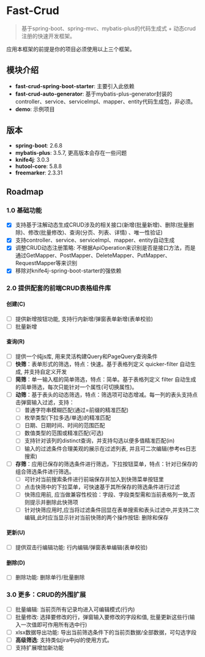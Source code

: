 # Fast-Crud

> 基于spring-boot、spring-mvc、mybatis-plus的代码生成式 + 动态crud注册的快速开发框架。

应用本框架的前提是你的项目必须使用以上三个框架。

## 模块介绍

- **fast-crud-spring-boot-starter**: 主要引入此依赖
- **fast-crud-auto-generator**: 基于mybatis-plus-generator封装的controller、service、serviceImpl、mapper、entity代码生成包，非必须。
- **demo**: 示例项目

## 版本

- **spring-boot**: 2.6.8
- **mybatis-plus**: 3.5.7, 更高版本会存在一些问题
- **knife4j**: 3.0.3
- **hutool-core**: 5.8.8
- **freemarker**: 2.3.31

## Roadmap

### 1.0 基础功能

- [x] 支持基于注解动态生成CRUD涉及的相关接口(新增(批量新增)、删除(批量删除)、修改(批量修改)、查询(分页、列表、详情)
  、唯一性验证)
- [x] 支持controller、service、serviceImpl、mapper、entity自动生成
- [x] 调整CRUD动态注册策略: 不根据ApiOperation来识别是否是接口方法，而是通过GetMapper、PostMapper、DeleteMapper、PutMapper、RequestMapper等来识别
- [x] 移除对knife4j-spring-boot-starter的强依赖

### 2.0 提供配套的前端CRUD表格组件库

#### 创建(C)

- [ ] 提供新增按钮功能, 支持行内新增/弹窗表单新增(表单校验)
- [ ] 批量新增

#### 查询(R)

- [ ] 提供一个纯js库, 用来灵活构建Query和PageQuery查询条件
- [ ] **快筛**：表单形式的筛选，特点：快速。基于表格列定义 quicker-filter 自动生成, 并支持自定义开发
- [ ] **简筛**：单一输入框的简单筛选，特点：简单。基于表格列定义 filter 自动生成的简单筛选，每次只能针对一个属性(可切换属性)。
- [ ] **动筛**：基于表头的动态筛选，特点：筛选项可动态增减。每一列的表头支持点击弹窗输入过滤，支持：
    - [ ] 普通字符串模糊匹配(通过=前缀的精准匹配)
    - [ ] 枚举类型(下拉多选/单选)的精准匹配
    - [ ] 日期、日期时间、时间的范围匹配
    - [ ] 数值类型的范围或精准匹配(可选)
    - [ ] 支持针对该列的distinct查询，并支持勾选以便多值精准匹配(in)
    - [ ] 输入的过滤条件合理美观的展示在过滤列表, 并且可二次编辑(参考es日志搜索)
- [ ] **存筛**：应用已保存的筛选条件进行筛选，下拉按钮菜单，特点：针对已保存的组合筛选条件进行筛选。
    - [ ] 可针对当前搜索条件进行前端保存并加入到快筛菜单按钮里
    - [ ] 点击快筛中的下拉菜单，可快速基于其所保存的筛选条件进行过滤
    - [ ] 快筛应用前, 应当做兼容性校验：字段、字段类型需和当前表格列一致,否则提示并删除此快筛项
    - [ ] 针对快筛应用时,应当将过滤条件回显在表单搜索和表头过滤中,并支持二次编辑,此时应当显示针对当前快筛的两个操作按钮:
      删除和保存

#### 更新(U)

- [ ] 提供双击行编辑功能: 行内编辑/弹窗表单编辑(表单校验)

#### 删除(D)

- [ ] 删除功能: 删除单行/批量删除

### 3.0 更多：CRUD的外围扩展

- [ ] 批量编辑: 当前页所有记录均进入可编辑模式(行内)
- [ ] 批量修改: 选择要修改的行，弹窗输入要修改的字段和值, 批量更新这些行(输入一次值即可作用所有选中行)
- [ ] xlsx数据导出功能: 导出当前筛选条件下的当前页数据/全部数据，可勾选字段
- [ ] **高级筛选**: 支持类似jira中jql的使用方式。 
- [ ] 支持扩展增加新功能